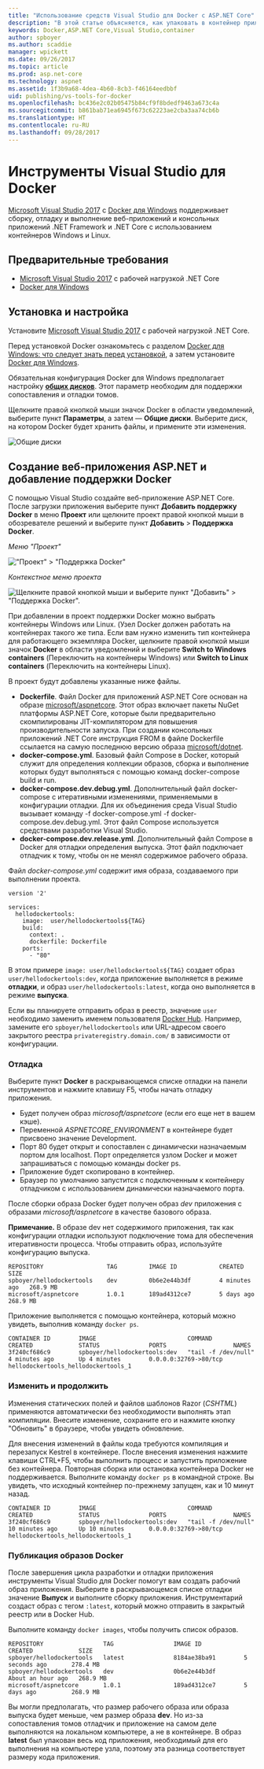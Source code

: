 ```yaml
---
title: "Использование средств Visual Studio для Docker с ASP.NET Core"
description: "В этой статье объясняется, как упаковать в контейнер приложение ASP.NET Core с помощью средств Visual Studio 2017 и Docker для Windows."
keywords: Docker,ASP.NET Core,Visual Studio,container
author: spboyer
ms.author: scaddie
manager: wpickett
ms.date: 09/26/2017
ms.topic: article
ms.prod: asp.net-core
ms.technology: aspnet
ms.assetid: 1f3b9a68-4dea-4b60-8cb3-f46164eedbbf
uid: publishing/vs-tools-for-docker
ms.openlocfilehash: bc436e2c02b05475b84cf9f8bdedf9463a673c4a
ms.sourcegitcommit: b861bab71ea6945f673c62223ae2cba3aa74cb6b
ms.translationtype: HT
ms.contentlocale: ru-RU
ms.lasthandoff: 09/28/2017
---
```

# <a name="visual-studio-tools-for-docker"></a>Инструменты Visual Studio для Docker

[Microsoft Visual Studio 2017](https://www.visualstudio.com/) с [Docker для Windows](https://docs.docker.com/docker-for-windows/install/) поддерживает сборку, отладку и выполнение веб-приложений и консольных приложений .NET Framework и .NET Core с использованием контейнеров Windows и Linux.

## <a name="prerequisites"></a>Предварительные требования

- [Microsoft Visual Studio 2017](https://www.visualstudio.com/) с рабочей нагрузкой .NET Core
- [Docker для Windows](https://docs.docker.com/docker-for-windows/install/)

## <a name="installation-and-setup"></a>Установка и настройка

Установите [Microsoft Visual Studio 2017](https://docs.microsoft.com/visualstudio/install/install-visual-studio) с рабочей нагрузкой .NET Core.

Перед установкой Docker ознакомьтесь с разделом [Docker для Windows: что следует знать перед установкой](https://docs.docker.com/docker-for-windows/install/#what-to-know-before-you-install), а затем установите [Docker для Windows](https://docs.docker.com/docker-for-windows/install/).

Обязательная конфигурация Docker для Windows предполагает настройку **[общих дисков](https://docs.docker.com/docker-for-windows/#shared-drives)**. Этот параметр необходим для поддержки сопоставления и отладки томов.

Щелкните правой кнопкой мыши значок Docker в области уведомлений, выберите пункт **Параметры**, а затем — **Общие диски**. Выберите диск, на котором Docker будет хранить файлы, и примените эти изменения.

![Общие диски](./visual-studio-tools-for-docker/_static/settings-shared-drives-win.png)

## <a name="create-an-aspnet-web-application-and-add-docker-support"></a>Создание веб-приложения ASP.NET и добавление поддержки Docker

С помощью Visual Studio создайте веб-приложение ASP.NET Core. После загрузки приложения выберите пункт **Добавить поддержку Docker** в меню **Проект** или щелкните проект правой кнопкой мыши в обозревателе решений и выберите пункт **Добавить** > **Поддержка Docker**.

*Меню "Проект"*

!["Проект" > "Поддержка Docker"](./visual-studio-tools-for-docker/_static/project-add-docker-support.png)

*Контекстное меню проекта*

![Щелкните правой кнопкой мыши и выберите пункт "Добавить" > "Поддержка Docker".](./visual-studio-tools-for-docker/_static/right-click-add-docker-support.png)

При добавлении в проект поддержки Docker можно выбрать контейнеры Windows или Linux. (Узел Docker должен работать на контейнерах такого же типа. Если вам нужно изменить тип контейнера для работающего экземпляра Docker, щелкните правой кнопкой мыши значок **Docker** в области уведомлений и выберите **Switch to Windows containers** (Переключить на контейнеры Windows) или **Switch to Linux containers** (Переключить на контейнеры Linux). 

В проект будут добавлены указанные ниже файлы.

- **Dockerfile**. Файл Docker для приложений ASP.NET Core основан на образе [microsoft/aspnetcore](https://hub.docker.com/r/microsoft/aspnetcore). Этот образ включает пакеты NuGet платформы ASP.NET Core, которые были предварительно скомпилированы JIT-компилятором для повышения производительности запуска. При создании консольных приложений .NET Core инструкция FROM в файле Dockerfile ссылается на самую последнюю версию образа [microsoft/dotnet](https://hub.docker.com/r/microsoft/dotnet).   
- **docker-compose.yml**. Базовый файл Compose в Docker, который служит для определения коллекции образов, сборка и выполнение которых будут выполняться с помощью команд docker-compose build и run.   
- **docker-compose.dev.debug.yml**. Дополнительный файл docker-compose с итеративными изменениями, применяемыми в конфигурации отладки. Для их объединения среда Visual Studio вызывает команду -f docker-compose.yml -f docker-compose.dev.debug.yml. Этот файл Compose используется средствами разработки Visual Studio.   
- **docker-compose.dev.release.yml**. Дополнительный файл Compose в Docker для отладки определения выпуска. Этот файл подключает отладчик к тому, чтобы он не менял содержимое рабочего образа.  

Файл *docker-compose.yml* содержит имя образа, создаваемого при выполнении проекта. 

```
version '2'

services:
  hellodockertools:
    image:  user/hellodockertools${TAG}
    build:
      context: .
      dockerfile: Dockerfile
    ports:
      - "80"
``` 

В этом примере `image: user/hellodockertools${TAG}` создает образ `user/hellodockertools:dev`, когда приложение выполняется в режиме **отладки**, и образ `user/hellodockertools:latest`, когда оно выполняется в режиме **выпуска**. 

Если вы планируете отправить образ в реестр, значение `user` необходимо заменить именем пользователя [Docker Hub](https://hub.docker.com/). Например, замените его `spboyer/hellodockertools` или URL-адресом своего закрытого реестра `privateregistry.domain.com/` в зависимости от конфигурации.

### <a name="debugging"></a>Отладка

Выберите пункт **Docker** в раскрывающемся списке отладки на панели инструментов и нажмите клавишу F5, чтобы начать отладку приложения. 

- Будет получен образ *microsoft/aspnetcore* (если его еще нет в вашем кэше).
- Переменной *ASPNETCORE_ENVIRONMENT* в контейнере будет присвоено значение Development.
- Порт 80 будет открыт и сопоставлен с динамически назначаемым портом для localhost. Порт определяется узлом Docker и может запрашиваться с помощью команды docker ps. 
- Приложение будет скопировано в контейнер.
- Браузер по умолчанию запустится с подключенным к контейнеру отладчиком с использованием динамически назначаемого порта. 

После сборки образа Docker будет получен образ *dev* приложения с образами *microsoft/aspnetcore* в качестве базового образа.

**Примечание.** В образе dev нет содержимого приложения, так как конфигурации отладки используют подключение тома для обеспечения итеративности процесса. Чтобы отправить образ, используйте конфигурацию выпуска.

```console
REPOSITORY                  TAG         IMAGE ID            CREATED         SIZE
spboyer/hellodockertools    dev         0b6e2e44b3df        4 minutes ago   268.9 MB
microsoft/aspnetcore        1.0.1       189ad4312ce7        5 days ago      268.9 MB
```

Приложение выполняется с помощью контейнера, который можно увидеть, выполнив команду `docker ps`.

```console
CONTAINER ID        IMAGE                          COMMAND               CREATED             STATUS              PORTS                   NAMES
3f240cf686c9        spboyer/hellodockertools:dev   "tail -f /dev/null"   4 minutes ago       Up 4 minutes        0.0.0.0:32769->80/tcp   hellodockertools_hellodockertools_1
```

### <a name="edit-and-continue"></a>Изменить и продолжить

Изменения статических полей и файлов шаблонов Razor (*CSHTML*) применяются автоматически без необходимости выполнять этап компиляции. Внесите изменение, сохраните его и нажмите кнопку "Обновить" в браузере, чтобы увидеть обновление.  

Для внесения изменений в файлы кода требуются компиляция и перезапуск Kestrel в контейнере. После внесения изменения нажмите клавиши CTRL+F5, чтобы выполнить процесс и запустить приложение без контейнера. Повторная сборка или остановка контейнера Docker не поддерживается. Выполните команду `docker ps` в командной строке. Вы увидеть, что исходный контейнер по-прежнему запущен, как и 10 минут назад. 

```console
CONTAINER ID        IMAGE                          COMMAND               CREATED             STATUS              PORTS                   NAMES
3f240cf686c9        spboyer/hellodockertools:dev   "tail -f /dev/null"   10 minutes ago      Up 10 minutes       0.0.0.0:32769->80/tcp   hellodockertools_hellodockertools_1
```

### <a name="publishing-docker-images"></a>Публикация образов Docker

После завершения цикла разработки и отладки приложения инструменты Visual Studio для Docker помогут вам создать рабочий образ приложения. Выберите в раскрывающемся списке отладки значение **Выпуск** и выполните сборку приложения. Инструментарий создаст образ с тегом `:latest`, который можно отправить в закрытый реестр или в Docker Hub. 

Выполните команду `docker images`, чтобы получить список образов.

```console
REPOSITORY                 TAG                 IMAGE ID            CREATED             SIZE
spboyer/hellodockertools   latest              8184ae38ba91        5 seconds ago       278.4 MB
spboyer/hellodockertools   dev                 0b6e2e44b3df        About an hour ago   268.9 MB
microsoft/aspnetcore       1.0.1               189ad4312ce7        5 days ago          268.9 MB
```

Вы могли предполагать, что размер рабочего образа или образа выпуска будет меньше, чем размер образа **dev**. Но из-за сопоставления томов отладчик и приложение на самом деле выполняются на локальном компьютере, а не в контейнере. В образ **latest** был упакован весь код приложения, необходимый для его выполнения на компьютере узла, поэтому эта разница соответствует размеру кода приложения.
